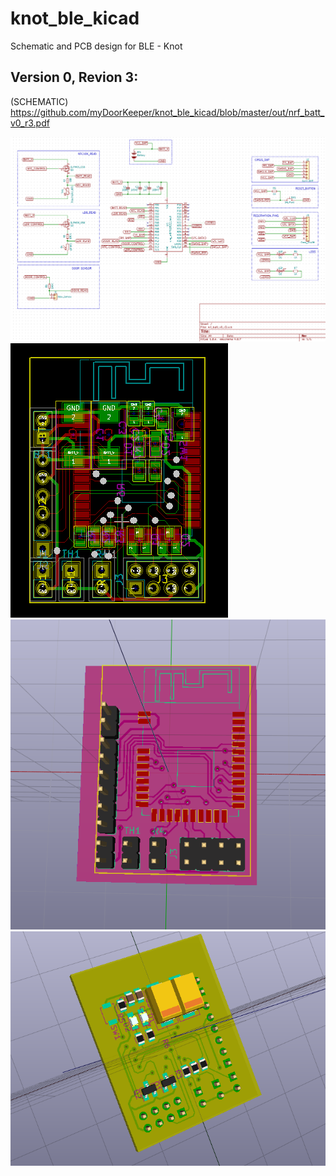# knot_ble_kicad
Schematic and PCB design for BLE - Knot

## Version 0, Revion 3:
  (SCHEMATIC) https://github.com/myDoorKeeper/knot_ble_kicad/blob/master/out/nrf_batt_v0_r3.pdf
    
   ![nrf_batt_v0_r3.png](out/nrf_batt_v0_r3.png)
   ![nrf_batt_v0_r3.png](out/nrf_batt_v0_r3-PCB.png) 
   ![nrf_batt_v0_r3-B.png](out/nrf_batt_v0_r3-B.png) 
   ![nrf_batt_v0_r3-F.png](out/nrf_batt_v0_r3-F.png)
